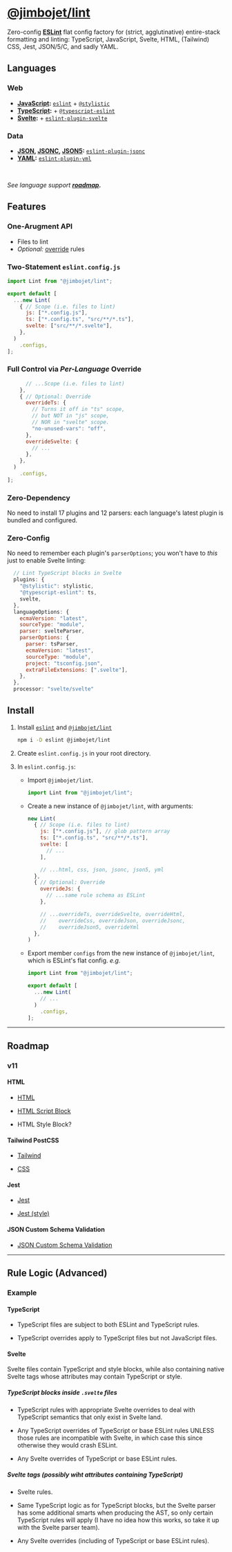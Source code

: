 # [@jimbojet/lint](https://npmjs.com/package/@jimbojet/lint)

Zero-config [**ESLint**](https://eslint.org/) flat config factory for (strict, agglutinative) entire-stack formatting and linting: TypeScript, JavaScript, Svelte, HTML, (Tailwind) CSS, Jest, JSON/5/C, and sadly YAML.

## Languages

### Web

- **[JavaScript](https://developer.mozilla.org/en-US/docs/Web/JavaScript):** [`eslint`](https://eslint.org) + [`@stylistic`](https://eslint.style)
- **[TypeScript](https://typescriptlang.org):** + [`@typescript-eslint`](https://typescript-eslint.io/)
- **[Svelte](https://svelte.dev):** + [`eslint-plugin-svelte`](https://sveltejs.github.io/eslint-plugin-svelte/)

### Data

- **[JSON](https://json.org), [JSONC](https://code.visualstudio.com/docs/languages/json#_json-with-comments), [JSON5](https://json5.org/):** [`eslint-plugin-jsonc`](https://ota-meshi.github.io/eslint-plugin-jsonc/)
- **[YAML](https://redhat.com/en/topics/automation/what-is-yaml):** [`eslint-plugin-yml`](https://ota-meshi.github.io/eslint-plugin-yml/)

<br />

*See language support **[roadmap](#roadmap).***

## Features

### One-Arugment API

- Files to lint
- *Optional:* [override](#full-control-via-per-language-override) rules

### Two-Statement `eslint.config.js`

```javascript
import Lint from "@jimbojet/lint";

export default [
  ...new Lint(
    { // Scope (i.e. files to lint)
      js: ["*.config.js"],
      ts: ["*.config.ts", "src/**/*.ts"],
      svelte: ["src/**/*.svelte"],
    },
  )
    .configs,
];
```

### Full Control via *Per-Language* Override

```javascript
      // ...Scope (i.e. files to lint)
    },
    { // Optional: Override
      overrideTs: {
        // Turns it off in "ts" scope,
        // but NOT in "js" scope,
        // NOR in "svelte" scope.
        "no-unused-vars": "off",
      },
      overrideSvelte: {
        // ...
      },
    },
  )
    .configs,
];
```

### Zero-Dependency

No need to install 17 plugins and 12 parsers: each language's latest plugin is bundled and configured.

### Zero-Config

No need to remember each plugin's `parserOptions`; you won't have to *this* just to enable Svelte linting:

  ```javascript
    // Lint TypeScript blocks in Svelte
    plugins: {
      "@stylistic": stylistic,
      "@typescript-eslint": ts,
      svelte,
    },
    languageOptions: {
      ecmaVersion: "latest",
      sourceType: "module",
      parser: svelteParser,
      parserOptions: {
        parser: tsParser,
        ecmaVersion: "latest",
        sourceType: "module",
        project: "tsconfig.json",
        extraFileExtensions: [".svelte"],
      },
    },
    processor: "svelte/svelte"
  ```

## Install

1. Install [`eslint`](https://npmjs.com/package/eslint) and [`@jimbojet/lint`](https://npmjs.com/package/@jimbojet/lint)

    ```bash
    npm i -D eslint @jimbojet/lint
    ```

1. Create `eslint.config.js` in your root directory.

1. In `eslint.config.js`:
    - Import `@jimbojet/lint`.

        ```javascript
        import Lint from "@jimbojet/lint";
        ```

    - Create a new instance of `@jimbojet/lint`, with arguments:

        ```javascript
        new Lint(
          { // Scope (i.e. files to lint)
            js: ["*.config.js"], // glob pattern array
            ts: ["*.config.ts", "src/**/*.ts"],
            svelte: [
              // ...
            ],

            // ...html, css, json, jsonc, json5, yml
          },
          { // Optional: Override
            overrideJs: {
              // ...same rule schema as ESLint
            },

            // ...overrideTs, overrideSvelte, overrideHtml,
            //    overrideCss, overrideJson, overrideJsonc,
            //    overrideJson5, overrideYml
          },
        )
        ```

    - Export member `configs` from the new instance of `@jimbojet/lint`, which is ESLint's flat config. *e.g.*

        ```javascript
        import Lint from "@jimbojet/lint";

        export default [
          ...new Lint(
            // ...
          )
            .configs,
        ];

        ```

___

## Roadmap

### v11

#### HTML

- [HTML](https://html-eslint.org/)

- [HTML Script Block](https://github.com/BenoitZugmeyer/eslint-plugin-html)

- HTML Style Block?

#### Tailwind PostCSS

- [Tailwind](https://github.com/francoismassart/eslint-plugin-tailwindcss)

- [CSS](https://ota-meshi.github.io/eslint-plugin-css/)

#### Jest

- [Jest](https://github.com/jest-community/eslint-plugin-jest)

- [Jest (style)](https://github.com/dangreenisrael/eslint-plugin-jest-formatting)

#### JSON Custom Schema Validation

- [JSON Custom Schema Validation](https://github.com/ota-meshi/eslint-plugin-json-schema-validator)

___

## Rule Logic (Advanced)

### Example

#### TypeScript

- TypeScript files are subject to both ESLint and TypeScript rules.

- TypeScript overrides apply to TypeScript files but not JavaScript files.

#### Svelte

Svelte files contain TypeScript and style blocks, while also containing native Svelte tags whose attributes may contain TypeScript or style.

##### TypeScript blocks inside `.svelte` files

- TypeScript rules with appropriate Svelte overrides to deal with TypeScript semantics that only exist in Svelte land.

- Any TypeScript overrides of TypeScript or base ESLint rules UNLESS those rules are incompatible with Svelte, in which case this since otherwise they would crash ESLint.

- Any Svelte overrides of TypeScript or base ESLint rules.

##### Svelte tags (possibly wiht attributes containing TypeScript)

- Svelte rules.

- Same TypeScript logic as for TypeScript blocks, but the Svelte parser has some additional smarts when producing the AST, so only certain TypeScript rules will apply (I have no idea how this works, so take it up with the Svelte parser team).

- Any Svelte overrides (including of TypeScript or base ESLint rules).
